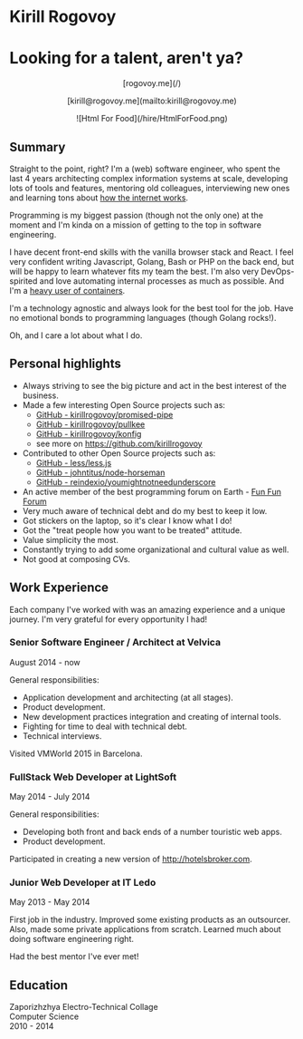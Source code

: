 # Kirill Rogovoy
# Looking for a talent, aren't ya?

<div style="text-align: center;">
    <p>[rogovoy.me](/)</p>
    <p>[kirill@rogovoy.me](mailto:kirill@rogovoy.me)</p>
    <p>![Html For Food](/hire/HtmlForFood.png)</p>
</div>

## Summary
Straight to the point, right? I'm a (web) software engineer, who spent the last 4 years architecting complex information systems at scale, developing lots of tools and features, mentoring old colleagues, interviewing new ones and learning tons about [how the internet works](/hire/how-the-internet-works.gif).

Programming is my biggest passion (though not the only one) at the moment and I'm kinda on a mission of getting to the top in software engineering.

I have decent front-end skills with the vanilla browser stack and React. I feel very confident writing Javascript, Golang, Bash or PHP on the back end, but will be happy to learn whatever fits my team the best. I'm also very DevOps-spirited and love automating internal processes as much as possible. And I'm a [heavy user of containers](/hire/docker-all-the-things.png).

I'm a technology agnostic and always look for the best tool for the job. Have no emotional bonds to programming languages (though Golang rocks!).

Oh, and I care a lot about what I do.

## Personal highlights
- Always striving to see the big picture and act in the best interest of the business.
- Made a few interesting Open Source projects such as:
	- [GitHub - kirillrogovoy/promised-pipe](https://github.com/kirillrogovoy/promised-pipe)
	- [GitHub - kirillrogovoy/pullkee](https://github.com/kirillrogovoy/pullkee)
	- [GitHub - kirillrogovoy/konfig](https://github.com/kirillrogovoy/konfig)
	- see more on https://github.com/kirillrogovoy
- Contributed to other Open Source projects such as:
	- [GitHub - less/less.js](https://github.com/less/less.js/)
	- [GitHub - johntitus/node-horseman](https://github.com/johntitus/node-horseman)
	- [GitHub - reindexio/youmightnotneedunderscore](https://github.com/reindexio/youmightnotneedunderscore)
- An active member of the best programming forum on Earth - [Fun Fun Forum](https://www.funfunforum.com/)
- Very much aware of technical debt and do my best to keep it low.
- Got stickers on the laptop, so it's clear I know what I do!
- Got the "treat people how you want to be treated" attitude.
- Value simplicity the most.
- Constantly trying to add some organizational and cultural value as well.
- Not good at composing CVs.

## Work Experience
Each company I've worked with was an amazing experience and a unique journey. I'm very grateful for every opportunity I had!

### Senior Software Engineer / Architect at Velvica
August 2014 - now

General responsibilities:
- Application development and architecting (at all stages).
- Product development.
- New development practices integration and creating of internal tools.
- Fighting for time to deal with technical debt.
- Technical interviews.

Visited VMWorld 2015 in Barcelona.

### Full­Stack Web Developer at LightSoft
May 2014 - July 2014

General responsibilities:
- Developing both front and back ends of a number touristic web apps.
- Product development.

Participated in creating a new version of  http://hotelsbroker.com.

### Junior Web Developer at IT Ledo
May 2013 - May 2014

First job in the industry. Improved some existing products as an outsourcer. Also, made some private applications from scratch. Learned much about doing software engineering right.

Had the best mentor I've ever met!

## Education

Zaporizhzhya Electro-Technical Collage<br>
Computer Science<br>
2010 - 2014
